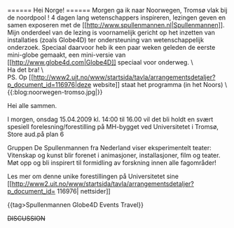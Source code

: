 ====== Hei Norge! ======
Morgen ga ik naar Noorwegen, Tromsø vlak bij de noordpool ! 4 dagen lang wetenschappers inspireren, lezingen geven en  samen exposeren met de [[http://www.spullenmannen.nl|Spullenmannen]]. Mijn onderdeel van de lezing is voornamelijk gericht op het inzetten van installaties (zoals Globe4D) ter ondersteuning van  wetenschappelijk onderzoek. Speciaal daarvoor heb ik een paar weken geleden de eerste mini-globe gemaakt, een mini-versie van [[http://www.globe4d.com|Globe4D]] speciaal voor onderweg.
\\  
Ha det bra!
\\  
PS.  Op [[http://www2.uit.no/www/startsida/tavla/arrangementsdetaljer?p_document_id=116976|deze website]]  staat het programma (in het Noors)
\\  
{{:blog:noorwegen-tromso.jpg|}}

Hei alle sammen.

I morgen, onsdag 15.04.2009 kl. 14:00 til 16.00
vil det bli holdt en svært spesiell forelesning/forestilling på MH-bygget
ved Universitetet i Tromsø, Store aud.på plan 6

Gruppen De Spullenmannen fra Nederland viser eksperimentelt teater:
Vitenskap og kunst blir forenet i animasjoner, installasjoner, film og
teater. Møt opp og bli inspirert til formidling av forskning innen alle
fagområder!

Les mer om denne unike forestillingen på Universitetet sine [[http://www2.uit.no/www/startsida/tavla/arrangementsdetaljer?p_document_id=
116976| nettsider]]


{{tag>Spullenmannen Globe4D Events Travel}}


~~DISCUSSION~~
